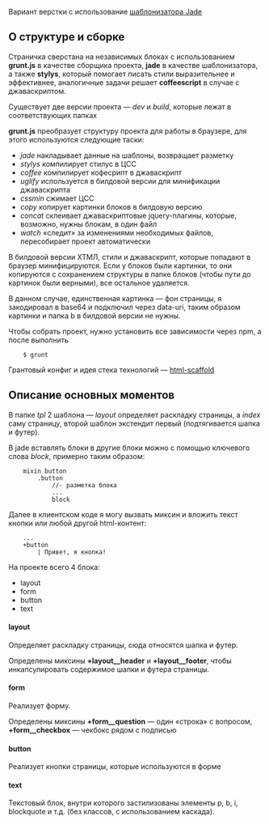 Вариант верстки с использование [шаблонизатора Jade](http://jade-lang.com/)

## О структуре и сборке

Страничка сверстана на независимых блоках с использованием **grunt.js** в качестве сборщика проекта, **jade** в качестве шаблонизатора, а также **stylys**, который помогает писать стили выразительнее и эффективнее, аналогичные задачи решает **coffeescript** в случае с джаваскриптом.

Существует две версии проекта — *dev* и *build*, которые лежат в соответствующих папках

**grunt.js** преобразует структуру проекта для работы в браузере, для этого используются следующие таски:

* *jade* накладывает данные на шаблоны, возвращает разметку
* *stylys* компилирует стилус в ЦСС
* *coffee* компилирует кофесрипт в джаваскрипт
* *uglify* используется в билдовой версии для минификации джаваскрипта
* *cssmin* сжимает ЦСС
* *copy* копирует картинки блоков в билдовую версию
* *concat* склеивает джаваскриптовые jquery-плагины, которые, возможно, нужны блокам, в один файл
* *watch* «следит» за изменениями необходимых файлов, пересобирает проект автоматически

В билдовой версии ХТМЛ, стили и джаваскрипт, которые попадают в браузер минифицируются. Если у блоков были картинки, то они копируются с сохранением структуры в папке блоков (чтобы пути до картинок были верными), все остальное удаляется.

В данном случае, единственная картинка — фон страницы, я закодировал в base64 и подключил через data-uri, таким образом картинки и папка b в билдовой версии не нужны.

Чтобы собрать проект, нужно установить все зависимости через npm, а после выполнить

		$ grunt

Грантовый конфиг и идея стека технологий — [html-scaffold](https://github.com/oleggromov/html-scaffold)

## Описание основных моментов

В папке *tpl* 2 шаблона — *layout* определяет раскладку страницы, а *index* саму страницу, второй шаблон экстендит первый (подтягивается шапка и футер). 

В jade вставлять блоки в другие блоки можно с помощью ключевого слова *block*, примерно таким образом:

		mixin button
			.button
				//- разметка блока
				...
				block

Далее в клиентском коде я могу вызвать миксин и вложить текст кнопки или любой другой html-контент:
		
		...
		+button
			| Привет, я кнопка!




На проекте всего 4 блока:

* layout
* form
* button
* text

#### layout

Определяет раскладку страницы, сюда относятся шапка и футер.

Определены миксины **+layout__header** и **+layout__footer**, чтобы инкапсулировать содержимое шапки и футера страницы.

#### form

Реализует форму.

Определены миксины **+form__question** — один «строка» с вопросом, **+form__checkbox** — чекбокс рядом с подписью

#### button

Реализует кнопки страницы, которые используются в форме

#### text

Текстовый блок, внутри которого застилизованы элементы p, b, i, blockquote и т.д. (без классов, с использованием каскада).
